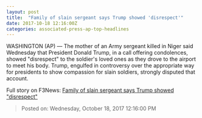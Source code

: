 ```yaml
---
layout: post
title:  "Family of slain sergeant says Trump showed 'disrespect'"
date: 2017-10-18 12:16:00Z
categories: associated-press-ap-top-headlines
---
```


WASHINGTON (AP) — The mother of an Army sergeant killed in Niger said Wednesday that President Donald Trump, in a call offering condolences, showed "disrespect" to the soldier's loved ones as they drove to the airport to meet his body. Trump, engulfed in controversy over the appropriate way for presidents to show compassion for slain soldiers, strongly disputed that account.


Full story on F3News: [Family of slain sergeant says Trump showed "disrespect"](http://www.f3nws.com/n/2ajzrC)

> Posted on: Wednesday, October 18, 2017 12:16:00 PM
